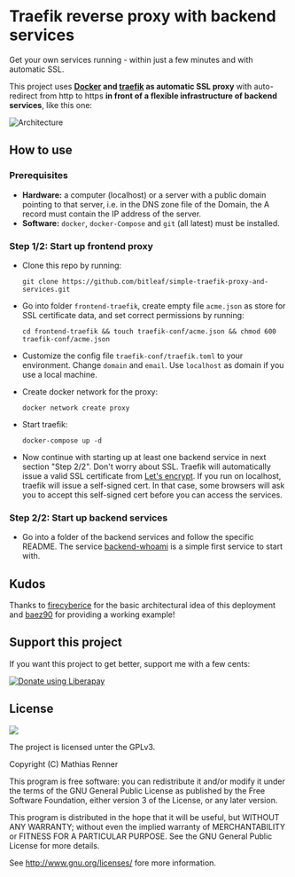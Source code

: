 # Traefik reverse proxy with backend services

Get your own services running - within just a few minutes and with automatic SSL.

This project uses **[Docker](https://www.docker.com/) and [traefik](https://traefik.io/) as automatic SSL proxy** with auto-redirect from http to https **in front of a flexible infrastructure of backend services**, like this one:

![Architecture](https://raw.githubusercontent.com/containous/traefik/master/docs/img/architecture.png)

## How to use

### Prerequisites
- **Hardware:** a computer (localhost) or a server with a public domain pointing to that server, i.e. in the DNS zone file of the Domain, the A record must contain the IP address of the server.
- **Software:** `docker`, `docker-Compose` and `git` (all latest) must be installed.

### Step 1/2: Start up frontend proxy
- Clone this repo by running:

  ```git clone https://github.com/bitleaf/simple-traefik-proxy-and-services.git```

- Go into folder `frontend-traefik`, create empty file `acme.json` as store for SSL certificate data, and set correct permissions by running:  

  ```cd frontend-traefik && touch traefik-conf/acme.json && chmod 600 traefik-conf/acme.json```

- Customize the config file `traefik-conf/traefik.toml` to your environment. Change `domain` and `email`. Use `localhost` as domain if you use a local machine.

- Create docker network for the proxy:

  ```docker network create proxy```

- Start traefik:

  ```docker-compose up -d```

- Now continue with starting up at least one backend service in next section "Step 2/2". Don't worry about SSL. Traefik will automatically issue a valid SSL certificate from [Let's encrypt](https://letsencrypt.org/). If you run on localhost, traefik will issue a self-signed cert. In that case, some browsers will ask you to accept this self-signed cert before you can access the services.


### Step 2/2: Start up backend services
- Go into a folder of the backend services and follow the specific README. The service [backend-whoami](https://github.com/bitleaf/simple-traefik-proxy-and-services/tree/master/backend-whoami) is a simple first service to start with.

## Kudos
Thanks to [firecyberice](https://github.com/firecyberice) for the basic architectural idea of this deployment and [baez90](https://github.com/baez90) for providing a working example!

## Support this project

If you want this project to get better, support me with a few cents:

<a href="https://liberapay.com/Bitleaf/donate"><img alt="Donate using Liberapay" src="https://liberapay.com/assets/widgets/donate.svg"></a>

## License

![](https://www.gnu.org/graphics/gplv3-127x51.png)

The project is licensed unter the GPLv3.

Copyright (C) Mathias Renner

This program is free software: you can redistribute it and/or modify
it under the terms of the GNU General Public License as published by
the Free Software Foundation, either version 3 of the License, or
any later version.

This program is distributed in the hope that it will be useful,
but WITHOUT ANY WARRANTY; without even the implied warranty of
MERCHANTABILITY or FITNESS FOR A PARTICULAR PURPOSE.  See the
GNU General Public License for more details.

See <http://www.gnu.org/licenses/> fore more information.
